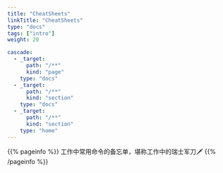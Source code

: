 ```yaml
---
title: "CheatSheets"
linkTitle: "CheatSheets"
type: "docs"
tags: ["intro"]
weight: 20

cascade:
  - _target:
      path: "/**"
      kind: "page"
    type: "docs"
  - _target:
      path: "/**"
      kind: "section"
    type: "docs"
  - _target:
      path: "/**"
      kind: "section"
    type: "home"
---
```


{{% pageinfo %}}
工作中常用命令的备忘单，堪称工作中的瑞士军刀🗡️
{{% /pageinfo %}}